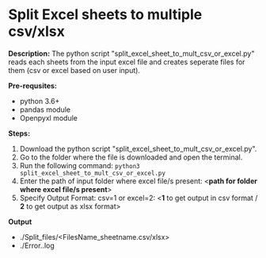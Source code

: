 # Split Excel sheets to multiple csv/xlsx

**Description:** The python script "split_excel_sheet_to_mult_csv_or_excel.py" reads each sheets from the input excel file and creates seperate files for them (csv or excel based on user input).

**Pre-requsites:**
* python 3.6+
* pandas module
* Openpyxl module

**Steps:**
1. Download the python script "split_excel_sheet_to_mult_csv_or_excel.py".
2. Go to the folder where the file is downloaded and open the terminal.
3. Run the following command: ```python3 split_excel_sheet_to_mult_csv_or_excel.py```
4. Enter the path of input folder where excel file/s present: <**path for folder where excel file/s present**>
5. Specify Output Format: csv=1 or excel=2: <**1** to get output in csv format / **2** to get output as xlsx format>

**Output**
* ./Split_files/<FilesName_sheetname.csv/xlsx>
* ./Error.<TimeStamp>.log
